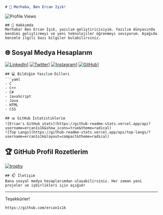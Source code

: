 ```markdown
# 👋 Merhaba, Ben Ercan Işık!
```
![Profile Views](https://komarev.com/ghpvc/?username=ercan1s1k&color=blue)
```
## 🚀 Hakkımda
Merhaba! Ben Ercan Işık, yazılım geliştiricisiyim. Yazılım dünyasında kendimi geliştirmeyi ve yeni teknolojiler öğrenmeyi seviyorum. Aşağıda benimle ilgili bazı bilgiler bulabilirsiniz.
```
## 🌐 Sosyal Medya Hesaplarım
[![LinkedIn](https://img.shields.io/badge/LinkedIn-0077B5?style=for-the-badge&logo=linkedin&logoColor=white)](https://www.linkedin.com/in/ercan1s1k)]
[![Twitter](https://img.shields.io/badge/Twitter-1DA1F2?style=for-the-badge&logo=twitter&logoColor=white)](https://twitter.com/akikvsafir)]
[![Instagram](https://img.shields.io/badge/Instagram-E4405F?style=for-the-badge&logo=instagram&logoColor=white)](https://instagram.com/ercan1s1k)]
[![GitHub](https://img.shields.io/badge/GitHub-100000?style=for-the-badge&logo=github&logoColor=white)](https://github.com/ercan1s1k)]
```
## 💻 Bildiğim Yazılım Dilleri
```yaml
- C
- C++
- C#
- JavaScript
- Java
- HTML
- CSS
```
```
## 📊 GitHub İstatistiklerim
![Ercan's GitHub stats](https://github-readme-stats.vercel.app/api?username=ercan1s1k&show_icons=true&theme=radical)
![Top Langs](https://github-readme-stats.vercel.app/api/top-langs/?username=ercan1s1k&layout=compact&theme=radical)
```
## 🏆 GitHub Profil Rozetlerim
[![trophy](https://github-profile-trophy.vercel.app/?username=ercan1s1k&theme=onedark)](https://github.com/ryo-ma/github-profile-trophy)
```
## 📫 İletişim
Bana sosyal medya hesaplarımdan ulaşabilirsiniz. Her zaman yeni projeler ve işbirlikleri için açığım!
```
---

Teşekkürler!
```
https://github.com/ercan1s1k

```

